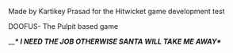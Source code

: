 Made by Kartikey Prasad for the Hitwicket game development test 

DOOFUS- The Pulpit based game

___________________________________________________________________* I NEED THE JOB OTHERWISE SANTA WILL TAKE ME AWAY*_________________________________________________________________
